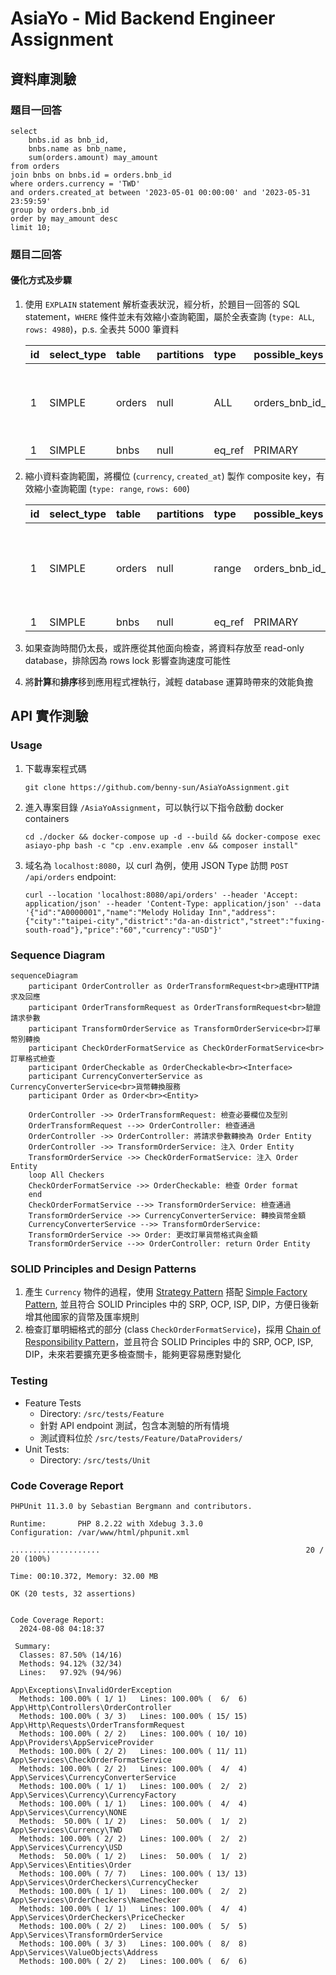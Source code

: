 # AsiaYo - Mid Backend Engineer Assignment

## 資料庫測驗

### 題目一回答

```mysql
select
    bnbs.id as bnb_id,
    bnbs.name as bnb_name,
    sum(orders.amount) may_amount
from orders
join bnbs on bnbs.id = orders.bnb_id
where orders.currency = 'TWD'
and orders.created_at between '2023-05-01 00:00:00' and '2023-05-31 23:59:59'
group by orders.bnb_id
order by may_amount desc
limit 10;
```

### 題目二回答

#### 優化方式及步驟

1. 使用 `EXPLAIN` statement 解析查表狀況，經分析，於題目一回答的 SQL statement，`WHERE` 條件並未有效縮小查詢範圍，屬於全表查詢 (`type: ALL`, `rows: 4980`)，p.s. 全表共 5000 筆資料

    | id | select\_type | table | partitions | type | possible\_keys | key | key\_len | ref | rows | filtered | Extra |
    | :--- | :--- | :--- | :--- | :--- | :--- | :--- | :--- | :--- | :--- | :--- | :--- |
    | 1 | SIMPLE | orders | null | ALL | orders\_bnb\_id\_foreign | null | null | null | 4980 | 3.7 | Using where; Using temporary; Using filesort |
    | 1 | SIMPLE | bnbs | null | eq\_ref | PRIMARY | PRIMARY | 8 | asiayo.orders.bnb\_id | 1 | 100 | null |
2. 縮小資料查詢範圍，將欄位 (`currency`, `created_at`) 製作 composite key，有效縮小查詢範圍 (`type: range`, `rows: 600`)

    | id | select\_type | table | partitions | type | possible\_keys | key | key\_len | ref | rows | filtered | Extra |
    | :--- | :--- | :--- | :--- | :--- | :--- | :--- | :--- | :--- | :--- | :--- | :--- |
    | 1 | SIMPLE | orders | null | range | orders\_bnb\_id\_foreign,orders\_currency\_created\_at\_index | orders\_currency\_created\_at\_index | 5 | null | 600 | 100 | Using index condition; Using temporary; Using filesort |
    | 1 | SIMPLE | bnbs | null | eq\_ref | PRIMARY | PRIMARY | 8 | asiayo.orders.bnb\_id | 1 | 100 | null |
3. 如果查詢時間仍太長，或許應從其他面向檢查，將資料存放至 read-only database，排除因為 rows lock 影響查詢速度可能性
4. 將**計算**和**排序**移到應用程式裡執行，減輕 database 運算時帶來的效能負擔

## API 實作測驗

### Usage

1. 下載專案程式碼
    ```shell
    git clone https://github.com/benny-sun/AsiaYoAssignment.git
    ```
2. 進入專案目錄 `/AsiaYoAssignment`，可以執行以下指令啟動 docker containers
    ```shell
    cd ./docker && docker-compose up -d --build && docker-compose exec asiayo-php bash -c "cp .env.example .env && composer install"
    ```
3. 域名為 `localhost:8080`，以 curl 為例，使用 JSON Type 訪問 `POST /api/orders` endpoint:
    ```shell
    curl --location 'localhost:8080/api/orders' --header 'Accept: application/json' --header 'Content-Type: application/json' --data '{"id":"A0000001","name":"Melody Holiday Inn","address":{"city":"taipei-city","district":"da-an-district","street":"fuxing-south-road"},"price":"60","currency":"USD"}'
    ```

### Sequence Diagram

```mermaid
sequenceDiagram
    participant OrderController as OrderTransformRequest<br>處理HTTP請求及回應
    participant OrderTransformRequest as OrderTransformRequest<br>驗證請求參數
    participant TransformOrderService as TransformOrderService<br>訂單幣別轉換
    participant CheckOrderFormatService as CheckOrderFormatService<br>訂單格式檢查
    participant OrderCheckable as OrderCheckable<br><Interface>
    participant CurrencyConverterService as CurrencyConverterService<br>貨幣轉換服務
    participant Order as Order<br><Entity>

    OrderController ->> OrderTransformRequest: 檢查必要欄位及型別
    OrderTransformRequest -->> OrderController: 檢查通過
    OrderController ->> OrderController: 將請求參數轉換為 Order Entity
    OrderController ->> TransformOrderService: 注入 Order Entity
    TransformOrderService ->> CheckOrderFormatService: 注入 Order Entity
    loop All Checkers
    CheckOrderFormatService ->> OrderCheckable: 檢查 Order format
    end
    CheckOrderFormatService -->> TransformOrderService: 檢查通過
    TransformOrderService ->> CurrencyConverterService: 轉換貨幣金額
    CurrencyConverterService -->> TransformOrderService: 
    TransformOrderService ->> Order: 更改訂單貨幣格式與金額
    TransformOrderService -->> OrderController: return Order Entity
```

### SOLID Principles and Design Patterns

1. 產生 `Currency` 物件的過程，使用 [Strategy Pattern](https://refactoring.guru/design-patterns/strategy) 搭配 [Simple Factory Pattern](https://designpatternsphp.readthedocs.io/en/latest/Creational/SimpleFactory/README.html), 並且符合 SOLID Principles 中的 SRP, OCP, ISP, DIP，方便日後新增其他國家的貨幣及匯率規則
2. 檢查訂單明細格式的部分 (class `CheckOrderFormatService`)，採用 [Chain of Responsibility Pattern](https://refactoring.guru/design-patterns/chain-of-responsibility)，並且符合 SOLID Principles 中的 SRP, OCP, ISP, DIP，未來若要擴充更多檢查關卡，能夠更容易應對變化

### Testing

- Feature Tests
    - Directory: `/src/tests/Feature`
    - 針對 API endpoint 測試，包含本測驗的所有情境
    - 測試資料位於 `/src/tests/Feature/DataProviders/`
- Unit Tests:
  - Directory: `/src/tests/Unit`

### Code Coverage Report

```shell
PHPUnit 11.3.0 by Sebastian Bergmann and contributors.

Runtime:       PHP 8.2.22 with Xdebug 3.3.0
Configuration: /var/www/html/phpunit.xml

....................                                              20 / 20 (100%)

Time: 00:10.372, Memory: 32.00 MB

OK (20 tests, 32 assertions)


Code Coverage Report:
  2024-08-08 04:18:37

 Summary:
  Classes: 87.50% (14/16)
  Methods: 94.12% (32/34)
  Lines:   97.92% (94/96)

App\Exceptions\InvalidOrderException
  Methods: 100.00% ( 1/ 1)   Lines: 100.00% (  6/  6)
App\Http\Controllers\OrderController
  Methods: 100.00% ( 3/ 3)   Lines: 100.00% ( 15/ 15)
App\Http\Requests\OrderTransformRequest
  Methods: 100.00% ( 2/ 2)   Lines: 100.00% ( 10/ 10)
App\Providers\AppServiceProvider
  Methods: 100.00% ( 2/ 2)   Lines: 100.00% ( 11/ 11)
App\Services\CheckOrderFormatService
  Methods: 100.00% ( 2/ 2)   Lines: 100.00% (  4/  4)
App\Services\CurrencyConverterService
  Methods: 100.00% ( 1/ 1)   Lines: 100.00% (  2/  2)
App\Services\Currency\CurrencyFactory
  Methods: 100.00% ( 1/ 1)   Lines: 100.00% (  4/  4)
App\Services\Currency\NONE
  Methods:  50.00% ( 1/ 2)   Lines:  50.00% (  1/  2)
App\Services\Currency\TWD
  Methods: 100.00% ( 2/ 2)   Lines: 100.00% (  2/  2)
App\Services\Currency\USD
  Methods:  50.00% ( 1/ 2)   Lines:  50.00% (  1/  2)
App\Services\Entities\Order
  Methods: 100.00% ( 7/ 7)   Lines: 100.00% ( 13/ 13)
App\Services\OrderCheckers\CurrencyChecker
  Methods: 100.00% ( 1/ 1)   Lines: 100.00% (  2/  2)
App\Services\OrderCheckers\NameChecker
  Methods: 100.00% ( 1/ 1)   Lines: 100.00% (  4/  4)
App\Services\OrderCheckers\PriceChecker
  Methods: 100.00% ( 2/ 2)   Lines: 100.00% (  5/  5)
App\Services\TransformOrderService
  Methods: 100.00% ( 3/ 3)   Lines: 100.00% (  8/  8)
App\Services\ValueObjects\Address
  Methods: 100.00% ( 2/ 2)   Lines: 100.00% (  6/  6)
```
